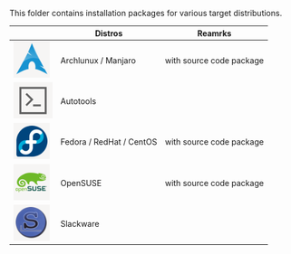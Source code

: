 This folder contains installation packages for various target distributions.

|  | Distros | Reamrks |
| ------------- | ------------- | ------------- |
| ![../Images/Archlinux.png](https://github.com/SteffenPloetz/GB-Dia/blob/main/packages/Images/Archlinux.png) | Archlunux / Manjaro | with source code package |
| ![../Images/Autotools.png](https://github.com/SteffenPloetz/GB-Dia/blob/main/packages/Images/Autotools.png) | Autotools | |
| ![../Images/Fedora.png](https://github.com/SteffenPloetz/GB-Dia/blob/main/packages/Images/Fedora.png) | Fedora / RedHat / CentOS | with source code package |
| ![../Images/OpenSUSE.png](https://github.com/SteffenPloetz/GB-Dia/blob/main/packages/Images/OpenSUSE.png) | OpenSUSE | with source code package |
| ![../Images/Slackware.png](https://github.com/SteffenPloetz/GB-Dia/blob/main/packages/Images/Slackware.png) | Slackware | |
